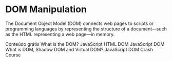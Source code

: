# DOM Manipulation

The Document Object Model (DOM) connects web pages to scripts or programming languages by representing the structure of a document—such as the HTML representing a web page—in memory.

<ResourceGroupTitle>Conteúdo grátis</ResourceGroupTitle>
<BadgeLink badgeText='Leia' colorScheme="yellow" href='https://www.freecodecamp.org/news/what-is-the-dom-document-object-model-meaning-in-javascript/'>What is the DOM?</BadgeLink>
<BadgeLink badgeText='Leia' colorScheme="yellow" href='https://www.w3schools.com/js/js_htmldom.asp'>JavaScript HTML DOM</BadgeLink>
<BadgeLink badgeText='Leia' colorScheme="yellow" href='https://www.javascripttutorial.net/javascript-dom/'>JavaScript DOM</BadgeLink>
<BadgeLink badgeText='Watch' href='https://www.youtube.com/watch?v=7Tok22qxPzQ'>What is DOM, Shadow DOM and Virtual DOM?</BadgeLink>
<BadgeLink badgeText='Watch' href='https://www.youtube.com/watch?v=0ik6X4DJKCc'>JavaScript DOM Crash Course</BadgeLink>

